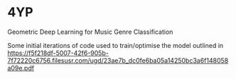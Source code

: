 # 4YP
Geometric Deep Learning for Music Genre Classification

Some initial iterations of code used to train/optimise the model outlined in https://f5f218df-5007-42f6-905b-7f72220c6756.filesusr.com/ugd/23ae7b_dc0fe6ba05a14250bc3a6f148058a09e.pdf
